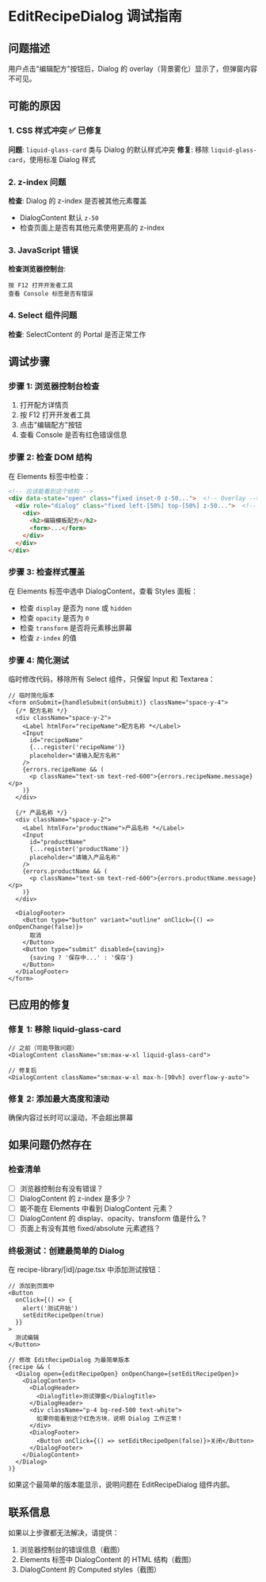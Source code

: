 # EditRecipeDialog 调试指南

## 问题描述
用户点击"编辑配方"按钮后，Dialog 的 overlay（背景雾化）显示了，但弹窗内容不可见。

## 可能的原因

### 1. CSS 样式冲突 ✅ 已修复
**问题**: `liquid-glass-card` 类与 Dialog 的默认样式冲突
**修复**: 移除 `liquid-glass-card`，使用标准 Dialog 样式

### 2. z-index 问题
**检查**: Dialog 的 z-index 是否被其他元素覆盖
- DialogContent 默认 `z-50`
- 检查页面上是否有其他元素使用更高的 z-index

### 3. JavaScript 错误
**检查浏览器控制台**:
```
按 F12 打开开发者工具
查看 Console 标签是否有错误
```

### 4. Select 组件问题
**检查**: SelectContent 的 Portal 是否正常工作

## 调试步骤

### 步骤 1: 浏览器控制台检查
1. 打开配方详情页
2. 按 F12 打开开发者工具
3. 点击"编辑配方"按钮
4. 查看 Console 是否有红色错误信息

### 步骤 2: 检查 DOM 结构
在 Elements 标签中检查：
```html
<!-- 应该能看到这个结构 -->
<div data-state="open" class="fixed inset-0 z-50...">  <!-- Overlay -->
  <div role="dialog" class="fixed left-[50%] top-[50%] z-50...">  <!-- Content -->
    <div>
      <h2>编辑模板配方</h2>
      <form>...</form>
    </div>
  </div>
</div>
```

### 步骤 3: 检查样式覆盖
在 Elements 标签中选中 DialogContent，查看 Styles 面板：
- 检查 `display` 是否为 `none` 或 `hidden`
- 检查 `opacity` 是否为 `0`
- 检查 `transform` 是否将元素移出屏幕
- 检查 `z-index` 的值

### 步骤 4: 简化测试
临时修改代码，移除所有 Select 组件，只保留 Input 和 Textarea：

```tsx
// 临时简化版本
<form onSubmit={handleSubmit(onSubmit)} className="space-y-4">
  {/* 配方名称 */}
  <div className="space-y-2">
    <Label htmlFor="recipeName">配方名称 *</Label>
    <Input
      id="recipeName"
      {...register('recipeName')}
      placeholder="请输入配方名称"
    />
    {errors.recipeName && (
      <p className="text-sm text-red-600">{errors.recipeName.message}</p>
    )}
  </div>

  {/* 产品名称 */}
  <div className="space-y-2">
    <Label htmlFor="productName">产品名称 *</Label>
    <Input
      id="productName"
      {...register('productName')}
      placeholder="请输入产品名称"
    />
    {errors.productName && (
      <p className="text-sm text-red-600">{errors.productName.message}</p>
    )}
  </div>

  <DialogFooter>
    <Button type="button" variant="outline" onClick={() => onOpenChange(false)}>
      取消
    </Button>
    <Button type="submit" disabled={saving}>
      {saving ? '保存中...' : '保存'}
    </Button>
  </DialogFooter>
</form>
```

## 已应用的修复

### 修复 1: 移除 liquid-glass-card
```tsx
// 之前（可能导致问题）
<DialogContent className="sm:max-w-xl liquid-glass-card">

// 修复后
<DialogContent className="sm:max-w-xl max-h-[90vh] overflow-y-auto">
```

### 修复 2: 添加最大高度和滚动
确保内容过长时可以滚动，不会超出屏幕

## 如果问题仍然存在

### 检查清单
- [ ] 浏览器控制台有没有错误？
- [ ] DialogContent 的 z-index 是多少？
- [ ] 能不能在 Elements 中看到 DialogContent 元素？
- [ ] DialogContent 的 display、opacity、transform 值是什么？
- [ ] 页面上有没有其他 fixed/absolute 元素遮挡？

### 终极测试：创建最简单的 Dialog
在 recipe-library/[id]/page.tsx 中添加测试按钮：

```tsx
// 添加到页面中
<Button
  onClick={() => {
    alert('测试开始')
    setEditRecipeOpen(true)
  }}
>
  测试编辑
</Button>

// 修改 EditRecipeDialog 为最简单版本
{recipe && (
  <Dialog open={editRecipeOpen} onOpenChange={setEditRecipeOpen}>
    <DialogContent>
      <DialogHeader>
        <DialogTitle>测试弹窗</DialogTitle>
      </DialogHeader>
      <div className="p-4 bg-red-500 text-white">
        如果你能看到这个红色方块，说明 Dialog 工作正常！
      </div>
      <DialogFooter>
        <Button onClick={() => setEditRecipeOpen(false)}>关闭</Button>
      </DialogFooter>
    </DialogContent>
  </Dialog>
)}
```

如果这个最简单的版本能显示，说明问题在 EditRecipeDialog 组件内部。

## 联系信息
如果以上步骤都无法解决，请提供：
1. 浏览器控制台的错误信息（截图）
2. Elements 标签中 DialogContent 的 HTML 结构（截图）
3. DialogContent 的 Computed styles（截图）

